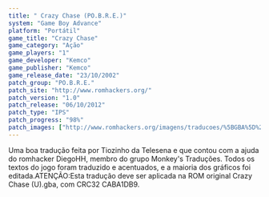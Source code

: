 ```yaml
---
title: " Crazy Chase (PO.B.R.E.)"
system: "Game Boy Advance"
platform: "Portátil"
game_title: "Crazy Chase"
game_category: "Ação"
game_players: "1"
game_developer: "Kemco"
game_publisher: "Kemco"
game_release_date: "23/10/2002"
patch_group: "PO.B.R.E."
patch_site: "http://www.romhackers.org/"
patch_version: "1.0"
patch_release: "06/10/2012"
patch_type: "IPS"
patch_progress: "98%"
patch_images: ["http://www.romhackers.org/imagens/traducoes/%5BGBA%5D%20Crazy%20Chase%20-%20POBRE%20-%201.png","http://www.romhackers.org/imagens/traducoes/%5BGBA%5D%20Crazy%20Chase%20-%20POBRE%20-%202.png","http://www.romhackers.org/imagens/traducoes/%5BGBA%5D%20Crazy%20Chase%20-%20POBRE%20-%203.png"]
---
```

Uma boa tradução feita por Tiozinho da Telesena e que contou com a ajuda do romhacker DiegoHH, membro do grupo Monkey's Traduções. Todos os textos do jogo foram traduzido e acentuados, e a maioria dos gráficos foi editada.ATENÇÃO:Esta tradução deve ser aplicada na ROM original Crazy Chase (U).gba, com CRC32 CABA1DB9.
